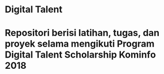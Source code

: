 # Digital Talent
# Repositori berisi latihan, tugas, dan proyek selama mengikuti Program Digital Talent Scholarship Kominfo 2018
